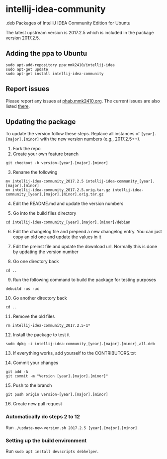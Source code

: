 # intellij-idea-community
.deb Packages of IntelliJ IDEA Community Edition for Ubuntu

The latest upstream version is 2017.2.5 which is included in the package version 2017.2.5.

## Adding the ppa to Ubuntu

```
sudo apt-add-repository ppa:mmk2410/intellij-idea
sudo apt-get update
sudo apt-get install intellij-idea-community
```

## Report issues

Please report any issues at [phab.mmk2410.org](https://phab.mmk2410.org/maniphest/task/edit/form/3/). The current issues are also listed [there](https://phab.mmk2410.org/maniphest/query/J9cHtqRh7M5n/).

## Updating the package

To update the version follow these steps. Replace all instances of `[year].[major].[minor]` with the new version numbers (e.g., 2017.2.5++).

 1. Fork the repo
 2. Create your own feature branch

 ```
 git checkout -b version-[year].[major].[minor]
 ```

 3. Rename the following

 ```
 mv intellij-idea-community_2017.2.5 intellij-idea-community_[year].[major].[minor]
 mv intellij-idea-community_2017.2.5.orig.tar.gz intellij-idea-community_[year].[major].[minor].orig.tar.gz
 ```

 4. Edit the README.md and update the version numbers

 5. Go into the build files directory

 ```
 cd intellij-idea-community_[year].[major].[minor]/debian
 ```

 6. Edit the changelog file and prepend a new changelog entry. You can just copy an old one and update the values in it

 7. Edit the preinst file and update the download url. Normally this is done by updating the version number

 8. Go one directory back

 ```
 cd ..
 ```

 9. Run the following command to build the package for testing purposes

 ```
 debuild -us -uc
 ```

 10. Go another directory back

 ```
 cd ..
 ```

 11. Remove the old files

 ```
 rm intellij-idea-community_2017.2.5-1*
 ```

 12. Install the package to test it

 ```
 sudo dpkg -i intellij-idea-community_[year].[major].[minor]_all.deb
 ```

 13. If everything works, add yourself to the CONTRIBUTORS.txt

 14. Commit your changes

 ```
 git add -A
 git commit -m "Version [year].[major].[minor]"
 ```

 15. Push to the branch

 ```
 git push origin version-[year].[major].[minor]
 ```

 16. Create new pull request

### Automatically do steps 2 to 12

Run `./update-new-version.sh 2017.2.5 [year].[major].[minor]`

### Setting up the build environment

Run `sudo apt install devscripts debhelper`.
